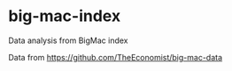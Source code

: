 # big-mac-index
Data analysis from BigMac index

Data from https://github.com/TheEconomist/big-mac-data
